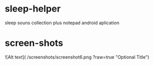 # sleep-helper
sleep souns collection plus notepad android aplication

# screen-shots

![Alt text]( /screenshots/screenshot6.png  ?raw=true "Optional Title")
